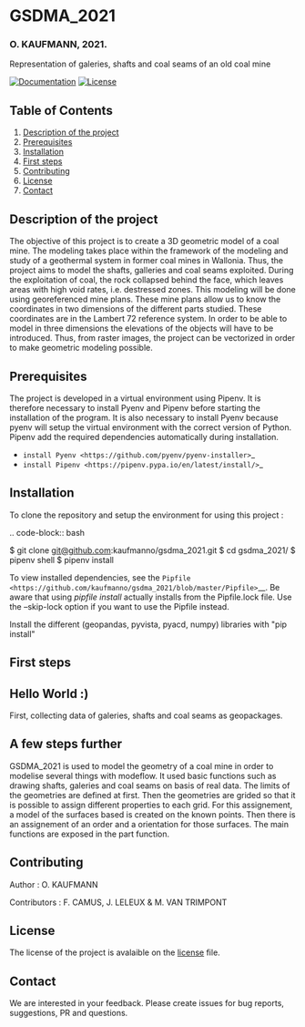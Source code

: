 # GSDMA_2021  
### O. KAUFMANN, 2021.  
  
Representation of galeries, shafts and coal seams of an old coal mine 

[![Documentation](https://readthedocs.org/projects/gsdma-2021/badge/?version=latest)](https://gsdma-2021.readthedocs.io/en/latest/?badge=latest
)
[![License](https://img.shields.io/badge/License-GPLv3-blue.svg)](https://www.gnu.org/licenses/gpl-3.0)


## Table of Contents
1. [Description of the project](#Description-of-the-project)
2. [Prerequisites](#Prerequisites)
3. [Installation](#Installation)
4. [First steps](#First-steps)
5. [Contributing](#Contributing)
6. [License](#License)
7. [Contact](#Contact)

## Description of the project <a name="Description-of-the-project"></a>

The objective of this project is to create a 3D geometric model of a coal mine. The modeling takes place within the framework of the modeling and study of a geothermal system in former coal mines in Wallonia. Thus, the project aims to model the shafts, galleries and coal seams exploited. During the exploitation of coal, the rock collapsed behind the face, which leaves areas with high void rates, i.e. destressed zones.
This modeling will be done using georeferenced mine plans. These mine plans allow us to know the coordinates in two dimensions of the different parts studied. These coordinates are in the Lambert 72 reference system. In order to be able to model in three dimensions the elevations of the objects will have to be introduced. Thus, from raster images, the project can be vectorized in order to make geometric modeling possible.


## Prerequisites <a name="Prerequisites"></a>

The project is developed in a virtual environment using Pipenv. It is therefore necessary to install Pyenv and Pipenv before starting the installation of the program. It is also necessary to install Pyenv because pyenv will setup the virtual environment with the correct version of Python. Pipenv add the required dependencies automatically during installation.

* `install Pyenv <https://github.com/pyenv/pyenv-installer>`_
* `install Pipenv <https://pipenv.pypa.io/en/latest/install/>`_
  
## Installation <a name="Installation"></a>

To clone the repository and setup the environment for using this project
:

.. code-block:: bash

   $ git clone git@github.com:kaufmanno/gsdma_2021.git
   $ cd gsdma_2021/
   $ pipenv shell
   $ pipenv install

To view installed dependencies, see the
`Pipfile <https://github.com/kaufmanno/gsdma_2021/blob/master/Pipfile>`__.
Be aware that using *pipfile install* actually installs from the
Pipfile.lock file. Use the –skip-lock option if you want to use the
Pipfile instead.

Install the different (geopandas, pyvista, pyacd, numpy) libraries with "pip install"


## First steps <a name="First-steps"></a>  

Hello World :)
--------------

First, collecting data of galeries, shafts and coal seams  as geopackages.


A few steps further
-------------------

GSDMA_2021 is used to model the geometry of a coal mine in order to modelise several things with modeflow. It used basic functions such as drawing shafts, galeries and coal seams on basis of real data. The limits of the geometries are defined at first. Then the geometries are grided so that it is possible to assign different properties to each grid. For this assignement, a model of the surfaces based is created on the known points. Then there is an assignement of an order and a orientation for those surfaces. The main functions are exposed in the part function.

## Contributing <a name="Contributing"></a>

Author : O. KAUFMANN

Contributors : F. CAMUS, J. LELEUX & M. VAN TRIMPONT



## License <a name="License"></a>

The license of the project is avalaible on the [license](https://github.com/kaufmanno/gsdma_2021/blob/master/LICENSE) file.  



## Contact <a name="Contact"></a>

We are interested in your feedback. Please create issues for bug reports, suggestions, PR and questions.  

